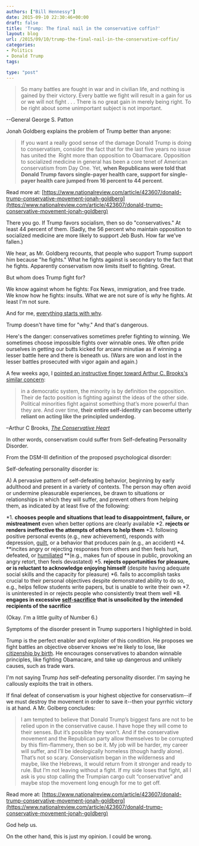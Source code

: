 ```yaml
---
authors: ["Bill Hennessy"]
date: 2015-09-10 22:30:46+00:00
draft: false
title: 'Trump: The final nail in the conservative coffin?'
layout: blog
url: /2015/09/10/trump-the-final-nail-in-the-conservative-coffin/
categories:
- Politics
- Donald Trump
tags:

type: "post"
---
```


> So many battles are fought in war and in civilian life, and nothing is gained by their victory. Every battle we fight will result in a gain for us or we will not fight . . . There is no great gain in merely being right. To be right about some unimportant subject is not important.

--General George S. Patton



Jonah Goldberg explains the problem of Trump better than anyone:



> If you want a really good sense of the damage Donald Trump is doing to conservatism, consider the fact that for the last five years no issue has united the  Right more than opposition to Obamacare. Opposition to socialized medicine in general has been a core tenet of American conservatism from Day One. Yet, **when Republicans were told that Donald Trump favors single-payer health care, support for single-payer health care jumped from 16 percent to 44 percent**.

Read more at: [https://www.nationalreview.com/article/423607/donald-trump-conservative-movement-jonah-goldberg](https://www.nationalreview.com/article/423607/donald-trump-conservative-movement-jonah-goldberg)



There you go. If Trump favors socialism, then so do "conservatives." At least 44 percent of them. (Sadly, the 56 percent who maintain opposition to socialized medicine are more likely to support Jeb Bush. How far we've fallen.)

We hear, as Mr. Goldberg recounts, that people who support Trump support him because "he fights." What he fights against is secondary to the fact that he fights. Apparently conservatism now limits itself to fighting. Great.

But whom does Trump fight for?

We know against whom he fights: Fox News, immigration, and free trade. We know how he fights: insults. What we are not sure of is _why_ he fights. At least I'm not sure.

And for me, [everything starts with why](https://hennessysview.com/2015/08/12/why-smart-phones-are-more-popular-than-the-tea-party/).

Trump doesn't have time for "why." And that's dangerous.

Here's the danger: conservatives sometimes prefer fighting to winning. We sometimes choose impossible fights over winnable ones. We often pride ourselves in getting our butts kicked for arcane minutiae as if winning a lesser battle here and there is beneath us. (Wars are won and lost in the lesser battles prosecuted with vigor again and again.)

A few weeks ago, I [pointed an instructive finger toward Arthur C. Brooks's similar concern](https://hennessysview.com/2015/08/10/do-you-really-want-your-principles-to-win/):



> in a democratic system, the minority is by definition the opposition. Their de facto position is fighting against the ideas of the other side. Political minorities fight against something that’s more powerful than they are. And over time, **their entire self-identity can become utterly reliant on acting like the principled underdog.**

–Arthur C Brooks, _[The Conservative Heart](https://amzn.to/1WaCsWc)_



In other words, conservatism could suffer from Self-defeating Personality Disorder.

From the DSM-III definition of the proposed psychological disorder:

Self-defeating personality disorder is:

A) A pervasive pattern of self-defeating behavior, beginning by early adulthood and present in a variety of contexts. The person may often avoid or undermine pleasurable experiences, be drawn to situations or relationships in which they will suffer, and prevent others from helping them, as indicated by at least five of the following:




*1. **chooses people and situations that lead to disappointment, failure, or mistreatment** even when better options are clearly available
*2. **rejects or renders ineffective the attempts of others to help them**
*3. following positive personal events (e.g., new achievement), responds with depression, [guilt](https://en.wikipedia.org/wiki/Guilt_(emotion)), or a behavior that produces pain (e.g., an accident)
*4. **incites angry or rejecting responses from others and then feels hurt, defeated, or [humiliated](https://en.wikipedia.org/wiki/Humiliated) **(e.g., makes fun of spouse in public, provoking an angry retort, then feels devastated)
*5. **rejects opportunities for pleasure, or is reluctant to acknowledge enjoying himself** (despite having adequate social skills and the capacity for pleasure)
*6. fails to accomplish tasks crucial to their personal objectives despite demonstrated ability to do so, e.g., helps fellow students write papers, but is unable to write their own
*7. is uninterested in or rejects people who consistently treat them well
*8. **engages in excessive [self-sacrifice](https://en.wikipedia.org/wiki/Self-sacrifice) that is unsolicited by the intended recipients of the sacrifice**


(Okay. I'm a little guilty of Number 6.)

Symptoms of the disorder present in Trump supporters I highlighted in bold.

Trump is the perfect enabler and exploiter of this condition. He proposes we fight battles an objective observer knows we're likely to lose, like [citizenship by birth](https://hennessysview.com/2015/08/22/trumps-immigration-fans-need-to-read-wong-kim-ark/). He encourages conservatives to abandon winnable principles, like fighting Obamacare, and take up dangerous and unlikely causes, such as trade wars.

I'm not saying Trump _has_ self-defeating personality disorder. I'm saying he callously exploits the trait in others.

If final defeat of conservatism is your highest objective for conservatism--if we must destroy the movement in order to save it--then your pyrrhic victory is at hand. A Mr. Golberg concludes:



> I am tempted to believe that Donald Trump’s biggest fans are not to be relied upon in the conservative cause. I have hope they will come to their senses. But it’s possible they won’t. And if the conservative movement and the Republican party allow themselves to be corrupted by this flim-flammery, then so be it. My job will be harder, my career will suffer, and I’ll be ideologically homeless (though hardly alone). That’s not so scary. Conservatism began in the wilderness and maybe, like the Hebrews, it would return from it stronger and ready to rule. But I’m not leaving without a fight. If my side loses that fight, all I ask is you stop calling the Trumpian cargo cult “conservative” and maybe stop the movement long enough for me to get off.

Read more at: [https://www.nationalreview.com/article/423607/donald-trump-conservative-movement-jonah-goldberg](https://www.nationalreview.com/article/423607/donald-trump-conservative-movement-jonah-goldberg)



God help us.

On the other hand, this is just my opinion. I could be wrong.
